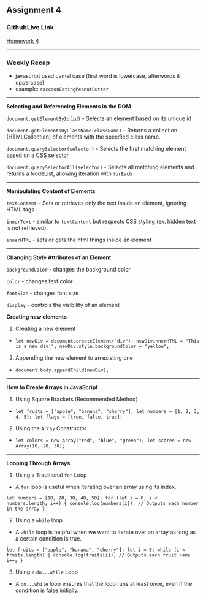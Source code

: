 ## Assignment 4

### GithubLive Link

[Homework 4](https://jonrami-nerd.github.io/sp25-n220/homework-4/)

---

### Weekly Recap

- javascript used camel case (first word is lowercase, afterwords it uppercase)
- example: `` raccoonEatingPeanutButter ``

---

**Selecting and Referencing Elements in the DOM**

`` document.getElementById(id) `` - Selects an element based on its unique id

`` document.getElementsByClassName(className) `` - Returns a collection (HTMLCollection) of elements with the specified class name.

`` document.querySelector(selector) `` - Selects the first matching element based on a CSS selector

`` document.querySelectorAll(selector) `` - Selects all matching elements and returns a NodeList, allowing iteration with `` forEach ``

---

**Manipulating Content of Elements**

``textContent`` – Sets or retrieves only the text inside an element, ignoring HTML tags

``innerText``  - similar to ``textContent`` but respects CSS styling (ex. hidden text is not retrieved).

``innerHTML`` - sets or gets the html things inside an element

---

**Changing Style Attributes of an Element**

``backgroundColor`` - changes the background color

``color`` - changes text color

``fontSize`` - changes font size

``display`` - controls the visibility of an element

**Creating new elements**

1. Creating a new element

- ``let newDiv = document.createElement("div"); newDivinnerHTML = "This is a new div!";
newDiv.style.backgroundColor = "yellow";``

2. Appending the new element to an existing one

- ``document.body.appendChild(newDiv);``

---

**How to Create Arrays in JavaScript**

1. Using Square Brackets (Recommended Method)

- ``let fruits = ["apple", "banana", "cherry"];
let numbers = [1, 2, 3, 4, 5];
let flags = [true, false, true];``

2. Using the ``Array`` Constructor

- ``let colors = new Array("red", "blue", "green");
let scores = new Array(10, 20, 30);``

---

**Looping Through Arrays**

1. Using a Traditional ``for`` Loop

- A ``for`` loop is useful when iterating over an array using its index.

``let numbers = [10, 20, 30, 40, 50];
for (let i = 0; i < numbers.length; i++) {
  console.log(numbers[i]); // Outputs each number in the array
}``

2. Using a ``while`` loop

- A ``while`` loop is helpful when we want to iterate over an array as long as a certain condition is true.

``let fruits = ["apple", "banana", "cherry"];
let i = 0;
while (i < fruits.length) {
  console.log(fruits[i]); // Outputs each fruit name
  i++;
}``

3. Using a ``do...while`` Loop

- A ``do...while`` loop ensures that the loop runs at least once, even if the condition is false initially.


